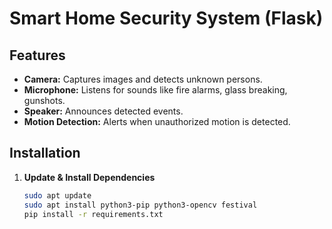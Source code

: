 # Smart Home Security System (Flask)

## Features
- **Camera:** Captures images and detects unknown persons.
- **Microphone:** Listens for sounds like fire alarms, glass breaking, gunshots.
- **Speaker:** Announces detected events.
- **Motion Detection:** Alerts when unauthorized motion is detected.

## Installation

1. **Update & Install Dependencies**
   ```sh
   sudo apt update
   sudo apt install python3-pip python3-opencv festival
   pip install -r requirements.txt
